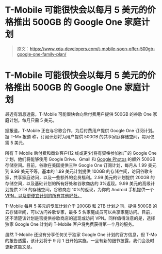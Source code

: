 # T-Mobile 可能很快会以每月 5 美元的价格推出 500GB 的 Google One 家庭计划

> 原文：<https://www.xda-developers.com/t-mobile-soon-offer-500gb-google-one-family-plan/>

# T-Mobile 可能很快会以每月 5 美元的价格推出 500GB 的 Google One 家庭计划

最近有消息透露，T-Mobile 可能很快会向后付费用户提供 500GB 的谷歌 One 家庭计划，每月只需 5 美元。

据报道，T-Mobile 正在与谷歌合作，为后付费用户提供 Google One 订阅计划。据 T-Mo 报道 称，订阅计划将为用户提供 500GB 的共享家庭存储空间，每月仅需 5 美元。

所有 T-Mobile 后付费和商业客户(12 线或更少)将有资格参加推广的 Google One 计划，他们将能够使用 Google Drive、Gmail 和 [Google Photos](https://www.xda-developers.com/google-photos-alternatives/) 的额外 500GB 存储空间。目前，谷歌在美国提供三种 Google One 订阅计划，每月从 1.99 美元到 9.99 美元不等。基本的 1.99 美元计划提供 100GB 的存储空间，访问谷歌专家，共享家庭访问，以及一些额外的会员福利。2.99 美元的计划提供 200GB 的存储空间，以及基础计划的所有好处和谷歌商店的 3%返现。9.99 美元的高级计划提供 2TB 的存储空间，谷歌商店 10%的返现，为你的 Android 手机提供一个 [VPN，以及更便宜计划的所有其他好处。](https://www.xda-developers.com/google-one-vpn-expansion-europe-north-america/)

T-Mobile 每月 5 美元的专属计划介于 200GB 和 2TB 计划之间，提供 500GB 的云存储空间，可以访问谷歌专家，最多 5 名家庭成员可以共享家庭访问。目前，还不清楚该计划是否提供谷歌商店的返现或访问 VPN。同样值得注意的是，选择独家 Google One 计划的 T-Mobile 客户将免费获得第一个月的服务。

虽然 T-Mobile 还没有分享任何关于独家 Google One 计划的官方信息，但 T-Mo 的报告透露，该计划将于 9 月 1 日开始实施。一旦有新的细节披露，我们会及时更新这篇文章。
